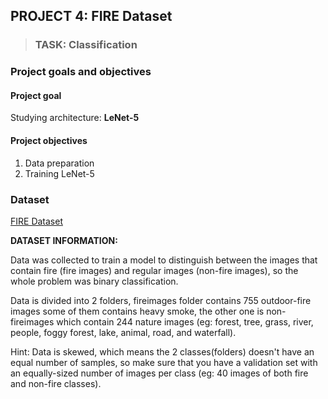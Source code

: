 ## PROJECT 4: FIRE Dataset

> ### TASK: Classification

### Project goals and objectives

#### Project goal

Studying architecture: **LeNet-5**

#### Project objectives

1. Data preparation
3. Training LeNet-5

### Dataset

[FIRE Dataset](https://www.kaggle.com/phylake1337/fire-dataset)

**DATASET INFORMATION:**

Data was collected to train a model to distinguish between the images that contain fire (fire images) and regular images (non-fire images), so the whole problem was binary classification.

Data is divided into 2 folders, fireimages folder contains 755 outdoor-fire images some of them contains heavy smoke, the other one is non-fireimages which contain 244 nature images (eg: forest, tree, grass, river, people, foggy forest, lake, animal, road, and waterfall).

Hint: Data is skewed, which means the 2 classes(folders) doesn't have an equal number of samples, so make sure that you have a validation set with an equally-sized number of images per class (eg: 40 images of both fire and non-fire classes).
